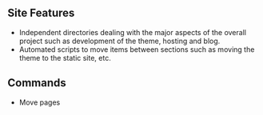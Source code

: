 ## Site Features
 - Independent directories dealing with the major aspects of the overall project such as development of the theme, hosting and blog.
 - Automated scripts to move items between sections such as moving the theme to the static site, etc.



## Commands
 - Move pages
